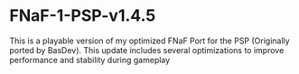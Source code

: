 # FNaF-1-PSP-v1.4.5
This is a playable version of my optimized FNaF Port for the PSP (Originally ported by BasDev). This update includes several optimizations to improve performance and stability during gameplay
